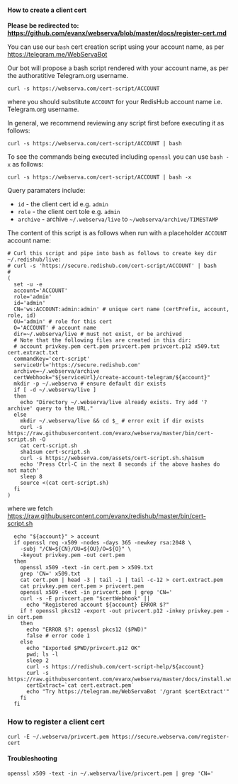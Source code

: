 
#### How to create a client cert

<b>Please be redirected to: https://github.com/evanx/webserva/blob/master/docs/register-cert.md</b>

You can use our `bash` cert creation script using your account name, as per https://telegram.me/WebServaBot

Our bot will propose a bash script rendered with your account name, as per the authoratitive Telegram.org username.

```shell
curl -s https://webserva.com/cert-script/ACCOUNT
```
where you should substitute `ACCOUNT` for your RedisHub account name i.e. Telegram.org username.

In general, we recommend reviewing any script first before executing it as follows:
```shell
curl -s https://webserva.com/cert-script/ACCOUNT | bash
```

To see the commands being executed including `openssl` you can use `bash -x` as follows:
```shell
curl -s https://webserva.com/cert-script/ACCOUNT | bash -x
```

Query paramaters include:
- `id` - the client cert id e.g. `admin`
- `role` - the client cert tole e.g. `admin`
- `archive` - archive `~/.webserva/live` to `~/webserva/archive/TIMESTAMP`

The content of this script is as follows when run with a placeholder `ACCOUNT` account name:
```shell
# Curl this script and pipe into bash as follows to create key dir ~/.redishub/live:
# curl -s 'https://secure.redishub.com/cert-script/ACCOUNT' | bash
#
(
  set -u -e
  account='ACCOUNT'
  role='admin'
  id='admin'
  CN='ws:ACCOUNT:admin:admin' # unique cert name (certPrefix, account, role, id)
  OU='admin' # role for this cert
  O='ACCOUNT' # account name
  dir=~/.webserva/live # must not exist, or be archived
  # Note that the following files are created in this dir:
  # account privkey.pem cert.pem privcert.pem privcert.p12 x509.txt cert.extract.txt
  commandKey='cert-script'
  serviceUrl='https://secure.redishub.com'
  archive=~/.webserva/archive
  certWebhook="${serviceUrl}/create-account-telegram/${account}"
  mkdir -p ~/.webserva # ensure default dir exists
  if [ -d ~/.webserva/live ]
  then
    echo "Directory ~/.webserva/live already exists. Try add '?archive' query to the URL."
  else
    mkdir ~/.webserva/live && cd $_ # error exit if dir exists
    curl -s https://raw.githubusercontent.com/evanx/webserva/master/bin/cert-script.sh -O
    cat cert-script.sh
    sha1sum cert-script.sh
    curl -s https://webserva.com/assets/cert-script.sh.sha1sum
    echo 'Press Ctrl-C in the next 8 seconds if the above hashes do not match'
    sleep 8
    source <(cat cert-script.sh)
  fi
)
```
where we fetch https://raw.githubusercontent.com/evanx/redishub/master/bin/cert-script.sh
```
  echo "${account}" > account
  if openssl req -x509 -nodes -days 365 -newkey rsa:2048 \
    -subj "/CN=${CN}/OU=${OU}/O=${O}" \
    -keyout privkey.pem -out cert.pem
  then
    openssl x509 -text -in cert.pem > x509.txt
    grep 'CN=' x509.txt
    cat cert.pem | head -3 | tail -1 | tail -c-12 > cert.extract.pem
    cat privkey.pem cert.pem > privcert.pem
    openssl x509 -text -in privcert.pem | grep 'CN='
    curl -s -E privcert.pem "$certWebhook" ||
      echo "Registered account ${account} ERROR $?"
    if ! openssl pkcs12 -export -out privcert.p12 -inkey privkey.pem -in cert.pem
    then
      echo "ERROR $?: openssl pkcs12 ($PWD)"
      false # error code 1
    else
      echo "Exported $PWD/privcert.p12 OK"
      pwd; ls -l
      sleep 2
      curl -s https://redishub.com/cert-script-help/${account}
      curl -s https://raw.githubusercontent.com/evanx/webserva/master/docs/install.wscurl.txt
      certExtract=`cat cert.extract.pem`
      echo "Try https://telegram.me/WebServaBot '/grant $certExtract'"
    fi
  fi
```

### How to register a client cert

```shell
curl -E ~/.webserva/privcert.pem https://secure.webserva.com/register-cert
```


#### Troubleshooting

```shell
openssl x509 -text -in ~/.webserva/live/privcert.pem | grep 'CN='
```
